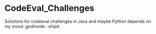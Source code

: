 # CodeEval_Challenges
Solutions for codeeval challenges in Java and maybe Python depends on my mood :godmode: :shipit:

